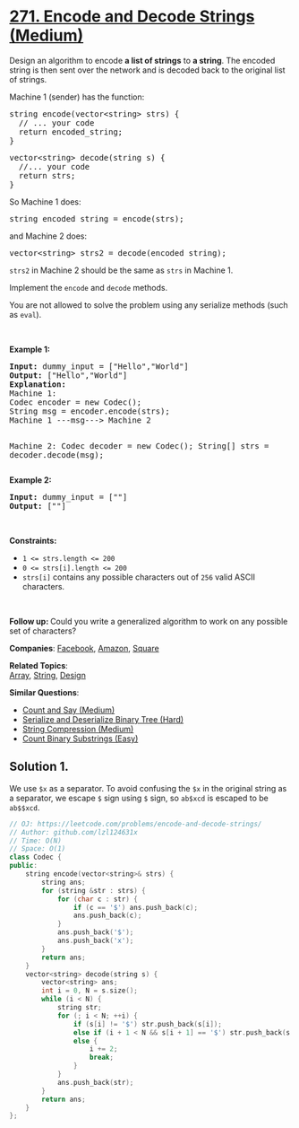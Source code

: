 # [271. Encode and Decode Strings (Medium)](https://leetcode.com/problems/encode-and-decode-strings)

<p>Design an algorithm to encode <b>a list of strings</b> to <b>a string</b>. The encoded string is then sent over the network and is decoded back to the original list of strings.</p>
<p>Machine 1 (sender) has the function:</p>
<pre>string encode(vector&lt;string&gt; strs) {
  // ... your code
  return encoded_string;
}</pre>
<pre>vector&lt;string&gt; decode(string s) {
  //... your code
  return strs;
}
</pre>
<p>So Machine 1 does:</p>
<pre>string encoded_string = encode(strs);
</pre>
<p>and Machine 2 does:</p>
<pre>vector&lt;string&gt; strs2 = decode(encoded_string);
</pre>
<p><code>strs2</code> in Machine 2 should be the same as <code>strs</code> in Machine 1.</p>
<p>Implement the <code>encode</code> and <code>decode</code> methods.</p>
<p>You are not allowed to&nbsp;solve the problem using any serialize methods (such as <code>eval</code>).</p>
<p>&nbsp;</p>
<p><strong class="example">Example 1:</strong></p>
<pre><strong>Input:</strong> dummy_input = ["Hello","World"]
<strong>Output:</strong> ["Hello","World"]
<strong>Explanation:</strong>
Machine 1:
Codec encoder = new Codec();
String msg = encoder.encode(strs);
Machine 1 ---msg---&gt; Machine 2

Machine 2:
Codec decoder = new Codec();
String[] strs = decoder.decode(msg);
</pre>
<p><strong class="example">Example 2:</strong></p>
<pre><strong>Input:</strong> dummy_input = [""]
<strong>Output:</strong> [""]
</pre>
<p>&nbsp;</p>
<p><strong>Constraints:</strong></p>
<ul>
	<li><code>1 &lt;= strs.length &lt;= 200</code></li>
	<li><code>0 &lt;= strs[i].length &lt;= 200</code></li>
	<li><code>strs[i]</code> contains any possible characters out of <code>256</code> valid ASCII characters.</li>
</ul>
<p>&nbsp;</p>
<p><strong>Follow up: </strong>Could you write a generalized algorithm to work on any possible set of characters?</p>

**Companies**:
[Facebook](https://leetcode.com/company/facebook), [Amazon](https://leetcode.com/company/amazon), [Square](https://leetcode.com/company/square)

**Related Topics**:  
[Array](https://leetcode.com/tag/array/), [String](https://leetcode.com/tag/string/), [Design](https://leetcode.com/tag/design/)

**Similar Questions**:
* [Count and Say (Medium)](https://leetcode.com/problems/count-and-say/)
* [Serialize and Deserialize Binary Tree (Hard)](https://leetcode.com/problems/serialize-and-deserialize-binary-tree/)
* [String Compression (Medium)](https://leetcode.com/problems/string-compression/)
* [Count Binary Substrings (Easy)](https://leetcode.com/problems/count-binary-substrings/)

## Solution 1.

We use `$x` as a separator. To avoid confusing the `$x` in the original string as a separator, we escape `$` sign using `$` sign, so `ab$xcd` is escaped to be `ab$$xcd`.

```cpp
// OJ: https://leetcode.com/problems/encode-and-decode-strings/
// Author: github.com/lzl124631x
// Time: O(N)
// Space: O(1)
class Codec {
public:
    string encode(vector<string>& strs) {
        string ans;
        for (string &str : strs) {
            for (char c : str) {
                if (c == '$') ans.push_back(c);
                ans.push_back(c);
            }
            ans.push_back('$');
            ans.push_back('x');
        }
        return ans;
    }
    vector<string> decode(string s) {
        vector<string> ans;
        int i = 0, N = s.size();
        while (i < N) {
            string str;
            for (; i < N; ++i) {
                if (s[i] != '$') str.push_back(s[i]);
                else if (i + 1 < N && s[i + 1] == '$') str.push_back(s[i++]);
                else {
                    i += 2;
                    break;
                }
            }
            ans.push_back(str);
        }
        return ans;
    }
};
```